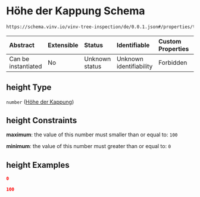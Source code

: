 # Höhe der Kappung Schema

```txt
https://schema.vinv.io/vinv-tree-inspection/de/0.0.1.json#/properties/trunk/properties/capping/properties/height
```



| Abstract            | Extensible | Status         | Identifiable            | Custom Properties | Additional Properties | Access Restrictions | Defined In                                                                                                                 |
| :------------------ | :--------- | :------------- | :---------------------- | :---------------- | :-------------------- | :------------------ | :------------------------------------------------------------------------------------------------------------------------- |
| Can be instantiated | No         | Unknown status | Unknown identifiability | Forbidden         | Allowed               | none                | [dereferenced.doc.json\*](../../../../../../vinv-schemas/vinv-tree/out/0.0.1/dereferenced.doc.json "open original schema") |

## height Type

`number` ([Höhe der Kappung](dereferenced-properties-stammfuß-und-stamm--properties-kappung-properties-höhe-der-kappung.md))

## height Constraints

**maximum**: the value of this number must smaller than or equal to: `100`

**minimum**: the value of this number must greater than or equal to: `0`

## height Examples

```json
0
```

```json
100
```
